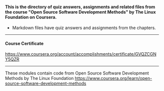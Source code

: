 #### This is the directory of quiz answers, assignments and related files from the course "Open Source Software Development Methods" by The Linux Foundation on Coursera. ####



* Markdown files have quiz answers and assignments from the chapters.

------------------------------------------------------------

#### Course Certificate ####
https://www.coursera.org/account/accomplishments/certificate/GVQZCGNY5QZR

------------------------------------------------------------

These modules contain code from
Open Source Software Development Methods by The Linux Foundation
https://www.coursera.org/learn/open-source-software-development-methods
